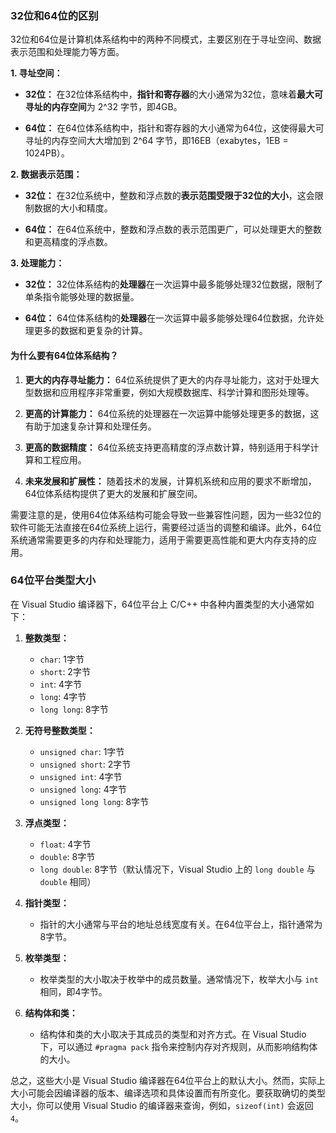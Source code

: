 ### 32位和64位的区别

32位和64位是计算机体系结构中的两种不同模式，主要区别在于寻址空间、数据表示范围和处理能力等方面。

**1. 寻址空间：**

- **32位：** 在32位体系结构中，**指针和寄存器**的大小通常为32位，意味着**最大可寻址的内存空间**为 2^32 字节，即4GB。

- **64位：** 在64位体系结构中，指针和寄存器的大小通常为64位，这使得最大可寻址的内存空间大大增加到 2^64 字节，即16EB（exabytes，1EB = 1024PB）。

**2. 数据表示范围：**

- **32位：** 在32位系统中，整数和浮点数的**表示范围受限于32位的大小**，这会限制数据的大小和精度。

- **64位：** 在64位系统中，整数和浮点数的表示范围更广，可以处理更大的整数和更高精度的浮点数。

**3. 处理能力：**

- **32位：** 32位体系结构的**处理器**在一次运算中最多能够处理32位数据，限制了单条指令能够处理的数据量。

- **64位：** 64位体系结构的**处理器**在一次运算中最多能够处理64位数据，允许处理更多的数据和更复杂的计算。

#### 为什么要有64位体系结构？

1. **更大的内存寻址能力：** 64位系统提供了更大的内存寻址能力，这对于处理大型数据和应用程序非常重要，例如大规模数据库、科学计算和图形处理等。

2. **更高的计算能力：** 64位系统的处理器在一次运算中能够处理更多的数据，这有助于加速复杂计算和处理任务。

3. **更高的数据精度：** 64位系统支持更高精度的浮点数计算，特别适用于科学计算和工程应用。

4. **未来发展和扩展性：** 随着技术的发展，计算机系统和应用的要求不断增加，64位体系结构提供了更大的发展和扩展空间。

需要注意的是，使用64位体系结构可能会导致一些兼容性问题，因为一些32位的软件可能无法直接在64位系统上运行，需要经过适当的调整和编译。此外，64位系统通常需要更多的内存和处理能力，适用于需要更高性能和更大内存支持的应用。

### 64位平台类型大小

在 Visual Studio 编译器下，64位平台上 C/C++ 中各种内置类型的大小通常如下：

1. **整数类型：**

   - `char`: 1字节
   - `short`: 2字节
   - `int`: 4字节
   - `long`: 4字节
   - `long long`: 8字节

2. **无符号整数类型：**

   - `unsigned char`: 1字节
   - `unsigned short`: 2字节
   - `unsigned int`: 4字节
   - `unsigned long`: 4字节
   - `unsigned long long`: 8字节

3. **浮点类型：**

   - `float`: 4字节
   - `double`: 8字节
   - `long double`: 8字节（默认情况下，Visual Studio 上的 `long double` 与 `double` 相同）

4. **指针类型：**

   - 指针的大小通常与平台的地址总线宽度有关。在64位平台上，指针通常为8字节。

5. **枚举类型：**

   - 枚举类型的大小取决于枚举中的成员数量。通常情况下，枚举大小与 `int` 相同，即4字节。

6. **结构体和类：**

   - 结构体和类的大小取决于其成员的类型和对齐方式。在 Visual Studio 下，可以通过 `#pragma pack` 指令来控制内存对齐规则，从而影响结构体的大小。

总之，这些大小是 Visual Studio 编译器在64位平台上的默认大小。然而，实际上大小可能会因编译器的版本、编译选项和具体设置而有所变化。要获取确切的类型大小，你可以使用 Visual Studio 的编译器来查询，例如，`sizeof(int)` 会返回 `4`。